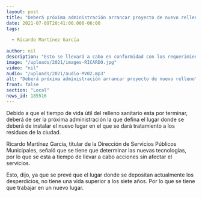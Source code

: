 ```yaml
---
layout: post
title: "Deberá próxima administración arrancar proyecto de nuevo relleno"
date: 2021-07-09T20:41:00.000-06:00
tags:
  
  - Ricardo Martínez García
  
author: nil
description: "Esto se llevará a cabo en conformidad con los requerimientos."
image: "/uploads/2021/images-RICARDO.jpg"
video: "nil"
audio: "/uploads/2021/audio-MV02.mp3"
alt: "Deberá próxima administración arrancar proyecto de nuevo relleno"
front: false
section: "Local"
news_id: 185516
---
```


Debido a que el tiempo de vida útil del relleno sanitario esta por terminar, deberá de ser la próxima administración la que defina el lugar donde se deberá de instalar el nuevo lugar en el que se dará tratamiento a los residuos de la ciudad.

Ricardo Martínez García, titular de la Dirección de Servicios Públicos Municipales, señaló que se tiene que determinar las nuevas tecnologías, por lo que se esta a tiempo de llevar a cabo acciones sin afectar el servicios.

Esto, dijo, ya que se prevé que el lugar donde se depositan actualmente los desperdicios, no tiene una vida superior a los siete años. Por lo que se tiene que trabajar en un nuevo lugar.
